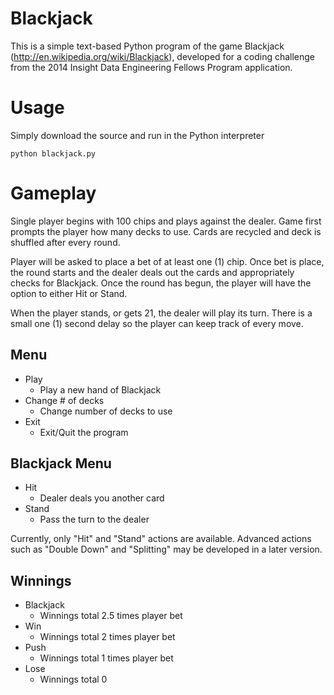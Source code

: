 Blackjack
=========

This is a simple text-based Python program of the game Blackjack (http://en.wikipedia.org/wiki/Blackjack), developed for a coding challenge from the 2014 Insight Data Engineering Fellows Program application.

# Usage
Simply download the source and run in the Python interpreter

`python blackjack.py`

# Gameplay
Single player begins with 100 chips and plays against the dealer. Game first prompts the player how many decks to use. Cards are recycled and deck is shuffled after every round.

Player will be asked to place a bet of at least one (1) chip. Once bet is place, the round starts and the dealer deals out the cards and appropriately checks for Blackjack. Once the round has begun, the player will have the option to either Hit or Stand.

When the player stands, or gets 21, the dealer will play its turn. There is a small one (1) second delay so the player can keep track of every move.

## Menu
* Play
	- Play a new hand of Blackjack
* Change # of decks
	- Change number of decks to use
* Exit
	- Exit/Quit the program

## Blackjack Menu
* Hit
	- Dealer deals you another card
* Stand
	- Pass the turn to the dealer
	
Currently, only "Hit" and "Stand" actions are available. Advanced actions such as "Double Down" and "Splitting" may be developed in a later version.

## Winnings
* Blackjack
	- Winnings total 2.5 times player bet
* Win
	- Winnings total 2 times player bet
* Push
	- Winnings total 1 times player bet
* Lose
	- Winnings total 0

